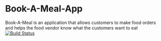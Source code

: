 # Book-A-Meal-App
Book-A-Meal is an application that allows customers to make food orders and helps the food vendor know what the customers want to eat
[![Build Status](https://travis-ci.org/ucheg6/Book-A-Meal-App.svg?branch=feature-server)](https://travis-ci.org/ucheg6/Book-A-Meal-App)

